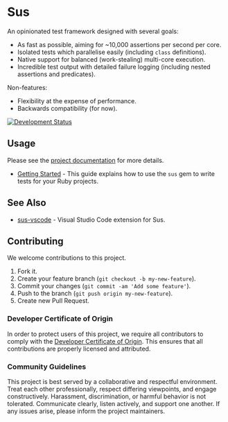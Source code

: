 # Sus

An opinionated test framework designed with several goals:

  - As fast as possible, aiming for \~10,000 assertions per second per core.
  - Isolated tests which parallelise easily (including `class` definitions).
  - Native support for balanced (work-stealing) multi-core execution.
  - Incredible test output with detailed failure logging (including nested assertions and predicates).

Non-features:

  - Flexibility at the expense of performance.
  - Backwards compatibility (for now).

[![Development Status](https://github.com/socketry/sus/workflows/Test/badge.svg)](https://github.com/socketry/sus/actions?workflow=Test)

## Usage

Please see the [project documentation](https://socketry.github.io/sus/) for more details.

  - [Getting Started](https://socketry.github.io/sus/guides/getting-started/index) - This guide explains how to use the `sus` gem to write tests for your Ruby projects.

## See Also

- [sus-vscode](https://github.com/socketry/sus-vscode) - Visual Studio Code extension for Sus.

## Contributing

We welcome contributions to this project.

1.  Fork it.
2.  Create your feature branch (`git checkout -b my-new-feature`).
3.  Commit your changes (`git commit -am 'Add some feature'`).
4.  Push to the branch (`git push origin my-new-feature`).
5.  Create new Pull Request.

### Developer Certificate of Origin

In order to protect users of this project, we require all contributors to comply with the [Developer Certificate of Origin](https://developercertificate.org/). This ensures that all contributions are properly licensed and attributed.

### Community Guidelines

This project is best served by a collaborative and respectful environment. Treat each other professionally, respect differing viewpoints, and engage constructively. Harassment, discrimination, or harmful behavior is not tolerated. Communicate clearly, listen actively, and support one another. If any issues arise, please inform the project maintainers.
